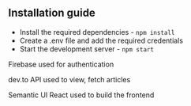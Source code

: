 ## Installation guide

* Install the required dependencies - `npm install`
* Create a .env file and add the required credentials
* Start the development server - `npm start`

Firebase used for authentication

dev.to API used to view, fetch articles

Semantic UI React used to build the frontend

